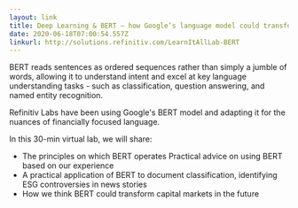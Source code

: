 ```yaml
---
layout: link
title: Deep Learning & BERT – how Google’s language model could transform finance
date: 2020-06-18T07:00:54.557Z
linkurl: http://solutions.refinitiv.com/LearnItAllLab-BERT
---
```

BERT reads sentences as ordered sequences rather than simply a jumble of words, allowing it to understand intent and excel at key language understanding tasks - such as classification, question answering, and named entity recognition.

Refinitiv Labs have been using Google's BERT model and adapting it for the nuances of financially focused language.

In this 30-min virtual lab, we will share:

* The principles on which BERT operates Practical advice on using BERT based on our experience
* A practical application of BERT to document classification, identifying ESG controversies in news stories
* How we think BERT could transform capital markets in the future